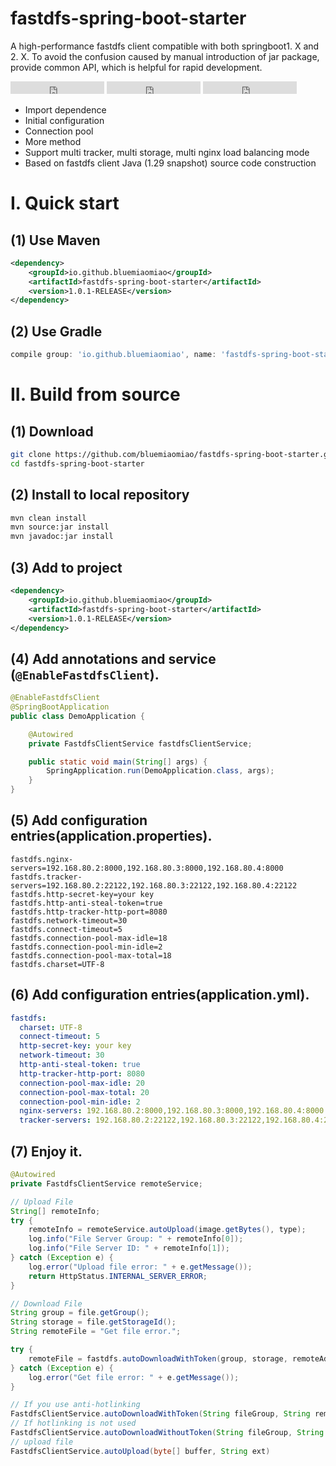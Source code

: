 # fastdfs-spring-boot-starter

A high-performance fastdfs client compatible with both springboot1. X and 2. X. To avoid the confusion caused by manual introduction of jar package, provide common API, which is helpful for rapid development.

<iframe src="https://ghbtns.com/github-btn.html?user=bluemiaomiao&repo=fastdfs-spring-boot-starter&type=star&count=true" frameborder="0" scrolling="0" width="150" height="20" title="Star bluemiaomiao/fastdfs-spring-boot-starter on GitHub"></iframe>
<iframe src="https://ghbtns.com/github-btn.html?user=bluemiaomiao&repo=fastdfs-spring-boot-starter&type=fork&count=true" frameborder="0" scrolling="0" width="150" height="20" title="Fork bluemiaomiao/fastdfs-spring-boot-starter on GitHub"></iframe>
<iframe src="https://ghbtns.com/github-btn.html?user=bluemiaomiao&repo=fastdfs-spring-boot-starter&type=watch&count=true&v=2" frameborder="0" scrolling="0" width="150" height="20" title="Watch bluemiaomiao/fastdfs-spring-boot-starter on GitHub"></iframe>

- Import dependence
- Initial configuration
- Connection pool
- More method
- Support multi tracker, multi storage, multi nginx load balancing mode
- Based on fastdfs client Java (1.29 snapshot) source code construction

# I. Quick start

## (1) Use Maven

```xml
<dependency>
    <groupId>io.github.bluemiaomiao</groupId>
    <artifactId>fastdfs-spring-boot-starter</artifactId>
    <version>1.0.1-RELEASE</version>
</dependency>
```

## (2) Use Gradle

```groovy
compile group: 'io.github.bluemiaomiao', name: 'fastdfs-spring-boot-starter', version: '1.0.1-RELEASE'
```

# II. Build from source

## (1) Download

```bash
git clone https://github.com/bluemiaomiao/fastdfs-spring-boot-starter.git
cd fastdfs-spring-boot-starter
```

## (2) Install to local repository

```bash
mvn clean install
mvn source:jar install
mvn javadoc:jar install
```
    
## (3) Add to project

```xml
<dependency>
    <groupId>io.github.bluemiaomiao</groupId>
    <artifactId>fastdfs-spring-boot-starter</artifactId>
    <version>1.0.1-RELEASE</version>
</dependency>
```

## (4) Add annotations and service (``@EnableFastdfsClient``).

```java
@EnableFastdfsClient
@SpringBootApplication
public class DemoApplication {

    @Autowired
    private FastdfsClientService fastdfsClientService;

    public static void main(String[] args) {
        SpringApplication.run(DemoApplication.class, args);
    }
}
```

## (5) Add configuration entries(application.properties).

```properties
fastdfs.nginx-servers=192.168.80.2:8000,192.168.80.3:8000,192.168.80.4:8000
fastdfs.tracker-servers=192.168.80.2:22122,192.168.80.3:22122,192.168.80.4:22122
fastdfs.http-secret-key=your key
fastdfs.http-anti-steal-token=true
fastdfs.http-tracker-http-port=8080
fastdfs.network-timeout=30
fastdfs.connect-timeout=5
fastdfs.connection-pool-max-idle=18
fastdfs.connection-pool-min-idle=2
fastdfs.connection-pool-max-total=18
fastdfs.charset=UTF-8
```

## (6) Add configuration entries(application.yml).

```yaml
fastdfs:
  charset: UTF-8
  connect-timeout: 5
  http-secret-key: your key
  network-timeout: 30
  http-anti-steal-token: true
  http-tracker-http-port: 8080
  connection-pool-max-idle: 20
  connection-pool-max-total: 20
  connection-pool-min-idle: 2
  nginx-servers: 192.168.80.2:8000,192.168.80.3:8000,192.168.80.4:8000
  tracker-servers: 192.168.80.2:22122,192.168.80.3:22122,192.168.80.4:22122
```
    
## (7) Enjoy it.

```java
@Autowired
private FastdfsClientService remoteService;

// Upload File
String[] remoteInfo;
try {
    remoteInfo = remoteService.autoUpload(image.getBytes(), type);
    log.info("File Server Group: " + remoteInfo[0]);
    log.info("File Server ID: " + remoteInfo[1]);
} catch (Exception e) {
    log.error("Upload file error: " + e.getMessage());
    return HttpStatus.INTERNAL_SERVER_ERROR;
}

// Download File
String group = file.getGroup();
String storage = file.getStorageId();
String remoteFile = "Get file error.";

try {
    remoteFile = fastdfs.autoDownloadWithToken(group, storage, remoteAddress);
} catch (Exception e) {
    log.error("Get file error: " + e.getMessage());
}
```

```java
// If you use anti-hotlinking
FastdfsClientService.autoDownloadWithToken(String fileGroup, String remoteFileName, String clientIpAddress)
// If hotlinking is not used
FastdfsClientService.autoDownloadWithoutToken(String fileGroup, String remoteFileName, String clientIpAddress)
// upload file
FastdfsClientService.autoUpload(byte[] buffer, String ext)
```